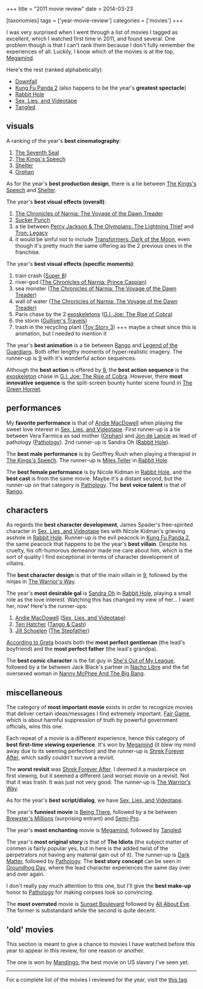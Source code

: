 +++
title = "2011 movie review"
date = 2014-03-23

[taxonomies]
tags = ['year-movie-review']
categories = ['movies']
+++

I was very surprised when I went through a list of movies I tagged as
excellent, which I watched first time in 2011, and found several. One
problem though is that I can't rank them because I don't fully
remember the experiences of all. Luckily, I know which of the movies is
at the top, [Megamind].

Here's the rest (ranked alphabetically):

-   [Downfall]
-   [Kung Fu Panda 2] (also happens to be the year's **greatest
    spectacle**)
-   [Rabbit Hole]
-   [Sex, Lies, and Videotape]
-   [Tangled]

## visuals

A ranking of the year's **best cinematography**:

1.  [The Seventh Seal]
2.  [The Kings's Speech]
3.  [Shelter]
4.  [Orphan]

As for the year's **best production design**, there is a tie between
[The Kings's Speech] and [Shelter].

The year's **best visual effects (overall)**:

1.  [The Chronicles of Narnia: The Voyage of the Dawn Treader]
2.  [Sucker Punch]
3.  a tie between [Percy Jackson & The Olympians: The Lightning Thief]
    and [Tron: Legacy]
4.  it would be sinful not to include [Transformers: Dark of the Moon],
    even though it's pretty much the same offering as the 2 previous
    ones in the franchise.

The year's **best visual effects (specific moments)**:

1.  train crash ([Super 8])
2.  river-god ([The Chronicles of Narnia: Prince Caspian])
3.  sea monster ([The Chronicles of Narnia: The Voyage of the Dawn
    Treader])
4.  wall of water ([The Chronicles of Narnia: The Voyage of the Dawn
    Treader])
5.  Paris chase by the 2 [exoskeletons] ([G.I. Joe: The Rise of Cobra])
6.  the storm ([Gulliver's Travels])
7.  trash in the recycling plant ([Toy Story 3]) +++ maybe a cheat since
    this is animation, but I needed to mention it

The year's **best animation** is a tie between [Rango] and [Legend of
the Guardians]. Both offer lengthy moments of hyper-realistic imagery.
The runner-up is [9] with it's wonderful action sequences.

Although the **best action** is offered by [9], the **best action
sequence** is the [exoskeleton][exoskeletons] chase in [G.I. Joe: The
Rise of Cobra]. However, there **most innovative sequence** is the
split-screen bounty hunter scene found in [The Green Hornet].

## performances

My **favorite performance** is that of [Andie MacDowell] when playing
the sweet love interest in [Sex, Lies, and Videotape]. First runner-up
is a tie between Vera Farmica as sad mother ([Orphan]) and [Jon de
Lancie] as lead of pathology ([Pathology]). 2nd runner-up is Sandra Oh
([Rabbit Hole]).

The **best male performance** is by Geoffrey Rush when playing a
therapist in [The Kings's Speech].
The runner-up is [Miles Teller] in [Rabbit Hole].

The **best female performance** is by Nicole Kidman in [Rabbit Hole],
and the **best cast** is from the same movie. Maybe it's a distant
second, but the runner-up on that category is [Pathology]. The **best
voice talent** is that of [Rango].

## characters

As regards the **best character development**, James Spader's
free-spirited character in [Sex, Lies, and Videotape] ties with Nicole
Kidman's grieving asshole in [Rabbit Hole]. Runner-up is the evil
peacock in [Kung Fu Panda 2], the same peacock that happens to be the
year's **best villain**. Despite his cruelty, his oft-humorous demeanor
made me care about him, which is the sort of quality I find exceptional
in terms of character development of villains.

The **best character design** is that of the main villain in [9],
followed by the ninjas in [The Warrior's Way].

The year's **most desirable gal** is [Sandra Oh] in [Rabbit Hole],
playing a small role as the love interest. Watching this has changed my
view of her... I want her, now! Here's the runner-ups:

1.  [Andie MacDowell] ([Sex, Lies, and Videotape])
2.  [Teri Hatcher] ([Tango & Cash])
3.  [Jill Schoelen] ([The Stepfather])

[According to Greta] boasts both the **most perfect gentleman** (the
lead's boyfriend) and the **most perfect father** (the lead's
grandpa).

The **best comic character** is the fat guy in [She's Out of My
League], followed by a tie between Jack Black's partner in [Nacho
Libre] and the fat oversexed woman in [Nanny McPhee And The Big Bang].

## miscellaneous

The category of **most important movie** exists in order to recognize
movies that deliver certain ideas/messages I find extremely important.
[Fair Game],
which is about harmful suppression of truth by powerful government officials,
wins this one.

Each repeat of a movie is a different experience, hence this category of
**best first-time viewing experience**. It's won by [Megamind] (it blew
my mind away due to its seeming perfection) and the runner-up is [Shrek
Forever After], which sadly couldn't survive a revisit.

The **worst revisit** was [Shrek Forever After]. I deemed it a
masterpiece on first viewing, but it seemed a different (and worse)
movie on a revisit. Not that it was trash. It was just not very good.
The runner-up is [The Warrior's Way].

As for the year's **best script/dialog**, we have [Sex, Lies, and Videotape].

The year's **funniest movie** is
[Being There], followed by a tie between
[Brewster's Millions] (surprising entrant) and [Semi-Pro].

The year's **most enchanting** movie is [Megamind], followed by
[Tangled].

The year's **most original story** is that of **The Idiots** (the
subject matter of conmen is fairly popular yes, but in here is the added
twist of the perpetrators not having any material gain out of it). The
runner-up is [Dark Matter], followed by [Pathology]. The **best story
concept** can be seen in [Groundhog Day], where the lead character
experiences the same day over and over again.

I don't really pay much attention to this one, but I'll give the
**best make-up** honor to [Pathology] for making corpses look so
convincing.

The **most overrated** movie is [Sunset Boulevard] followed by [All
About Eve]. The former is substandard while the second is quite decent.

## 'old' movies

This section is meant to give a chance to movies I have watched before
this year to appear in this review, for one reason or another.

The one is won by [Mandingo], the best movie on US slavery I've seen yet.

---

For a complete list of the movies I reviewed for the year, visit the
[this tag].

[Megamind]: @/megamind-2010.md
[Crimson Gold]: @/crimson-gold-2003.md
[Downfall]: @/downfall-2004.md
[Kung Fu Panda 2]: @/kung-fu-panda-2-2011.md
[Rabbit Hole]: @/rabbit-hole-2010.md
[Sex, Lies, and Videotape]: @/sex-lies-and-videotape-1989.md
[Tangled]: @/tangled-2010.md
[The Seventh Seal]: @/the-seventh-seal-1957.md
[The Kings's Speech]: @/the-king-s-speech-2010.md
[Shelter]: @/shelter-2010.md
[Orphan]: @/orphan-2009.md
[The Chronicles of Narnia: The Voyage of the Dawn Treader]: @/the-chronicles-of-narnia-the-voyage-of-the-dawn-treader-2010.md
[Sucker Punch]: @/sucker-punch-2011.md
[Percy Jackson & The Olympians: The Lightning Thief]: @/percy-jackson-the-olympians-the-lightning-thief-2010.md
[Tron: Legacy]: @/tron-legacy-2010.md
[Transformers: Dark of the Moon]: @/transformers-dark-of-the-moon-2011.md
[Super 8]: @/super-8-2011.md
[The Chronicles of Narnia: Prince Caspian]: @/the-chronicles-of-narnia-prince-caspian-2008.md
[exoskeletons]: http://en.wikipedia.org/wiki/Powered_exoskeleton
[G.I. Joe: The Rise of Cobra]: @/g-i-joe-the-rise-of-cobra-2009.md
[Gulliver's Travels]: @/gulliver-s-travels-2010.md
[Toy Story 3]: @/toy-story-3-2010.md
[Rango]: @/rango-2011.md
[Legend of the Guardians]: @/legend-of-the-guardians-the-owls-of-ga-hoole-2010.md
[9]: @/9-2009.md
[The Green Hornet]: @/the-green-hornet-2011.md
[Andie MacDowell]: http://en.wikipedia.org/wiki/Andie_MacDowell
[Jon de Lancie]: http://en.wikipedia.org/wiki/John_de_Lancie
[Pathology]: @/pathology-2008.md
[Miles Teller]: http://en.wikipedia.org/wiki/Miles_Teller
[Lennie James]: http://en.wikipedia.org/wiki/Lennie_James
[Get Him to the Greek]: @/get-him-to-the-greek-2010.md
[The Warrior's Way]: @/the-warrior-s-way-2010.md
[Sandra Oh]: http://en.wikipedia.org/wiki/Sandra_Oh
[Teri Hatcher]: http://en.wikipedia.org/wiki/Teri_Hatcher
[Tango & Cash]: @/tango-cash-1989.md
[Jill Schoelen]: http://en.wikipedia.org/wiki/Jill_Schoelen
[The Stepfather]: @/the-stepfather-1987.md
[According to Greta]: @/according-to-greta-2009.md
[She's Out of My League]: @/she-s-out-of-my-league-2010.md
[Nacho Libre]: @/nacho-libre-2006.md
[Nanny McPhee And The Big Bang]: @/nanny-mcphee-and-the-big-bang-2010.md
[Fair Game]: @/fair-game.md
[Shrek Forever After]: @/shrek-forever-after-2010.md
[Being There]: @/being-there-1979.md
[Brewster's Millions]: @/brewster-s-millions-1985.md
[Semi-Pro]: @/semi-pro-2008.md
[Dark Matter]: @/dark-matter-2007.md
[Groundhog Day]: @/groundhog-day-1993.md
[Sunset Boulevard]: @/sunset-boulevard-1950.md
[All About Eve]: @/all-about-eve-1950.md
[Mandingo]: @/mandingo-1975.md
[The Bourne Supremacy]: @/the-bourne-supremacy-2004.md
[this tag]: http://tshepang.github.io/tags/2011-movie
